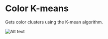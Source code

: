 # Color K-means

Gets color clusters using the K-mean algorithm.

![Alt text](http://i.imgur.com/SzxbPvg.jpg "Optional Title")
